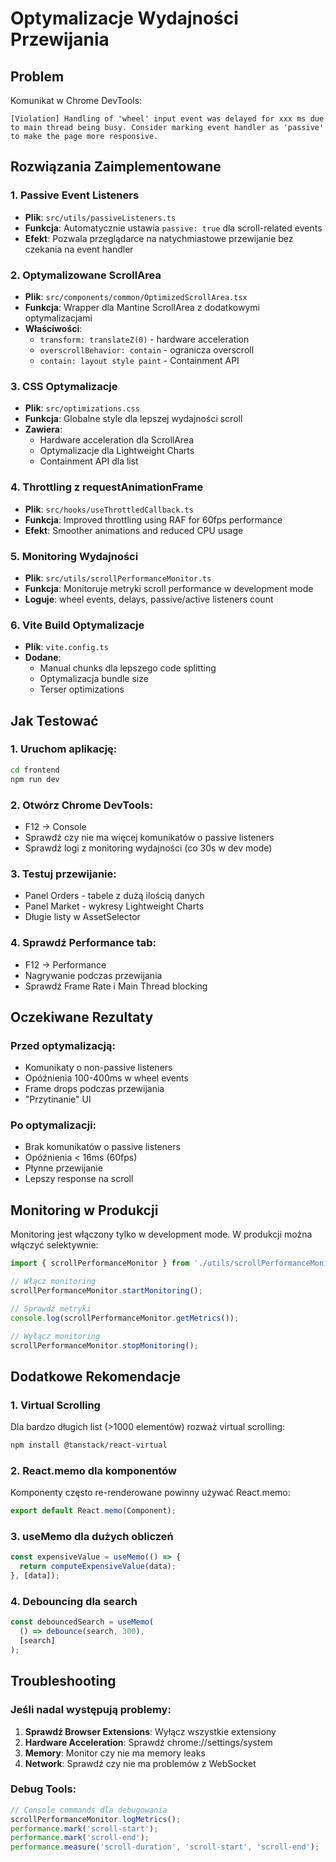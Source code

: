 # Optymalizacje Wydajności Przewijania

## Problem
Komunikat w Chrome DevTools:
```
[Violation] Handling of 'wheel' input event was delayed for xxx ms due to main thread being busy. Consider marking event handler as 'passive' to make the page more responsive.
```

## Rozwiązania Zaimplementowane

### 1. Passive Event Listeners
- **Plik**: `src/utils/passiveListeners.ts`
- **Funkcja**: Automatycznie ustawia `passive: true` dla scroll-related events
- **Efekt**: Pozwala przeglądarce na natychmiastowe przewijanie bez czekania na event handler

### 2. Optymalizowane ScrollArea
- **Plik**: `src/components/common/OptimizedScrollArea.tsx`
- **Funkcja**: Wrapper dla Mantine ScrollArea z dodatkowymi optymalizacjami
- **Właściwości**:
  - `transform: translateZ(0)` - hardware acceleration
  - `overscrollBehavior: contain` - ogranicza overscroll
  - `contain: layout style paint` - Containment API

### 3. CSS Optymalizacje
- **Plik**: `src/optimizations.css`
- **Funkcja**: Globalne style dla lepszej wydajności scroll
- **Zawiera**:
  - Hardware acceleration dla ScrollArea
  - Optymalizacje dla Lightweight Charts
  - Containment API dla list

### 4. Throttling z requestAnimationFrame
- **Plik**: `src/hooks/useThrottledCallback.ts`
- **Funkcja**: Improved throttling using RAF for 60fps performance
- **Efekt**: Smoother animations and reduced CPU usage

### 5. Monitoring Wydajności
- **Plik**: `src/utils/scrollPerformanceMonitor.ts`
- **Funkcja**: Monitoruje metryki scroll performance w development mode
- **Loguje**: wheel events, delays, passive/active listeners count

### 6. Vite Build Optymalizacje
- **Plik**: `vite.config.ts`
- **Dodane**:
  - Manual chunks dla lepszego code splitting
  - Optymalizacja bundle size
  - Terser optimizations

## Jak Testować

### 1. Uruchom aplikację:
```bash
cd frontend
npm run dev
```

### 2. Otwórz Chrome DevTools:
- F12 → Console
- Sprawdź czy nie ma więcej komunikatów o passive listeners
- Sprawdź logi z monitoring wydajności (co 30s w dev mode)

### 3. Testuj przewijanie:
- Panel Orders - tabele z dużą ilością danych
- Panel Market - wykresy Lightweight Charts
- Długie listy w AssetSelector

### 4. Sprawdź Performance tab:
- F12 → Performance
- Nagrywanie podczas przewijania
- Sprawdź Frame Rate i Main Thread blocking

## Oczekiwane Rezultaty

### Przed optymalizacją:
- Komunikaty o non-passive listeners
- Opóźnienia 100-400ms w wheel events
- Frame drops podczas przewijania
- "Przytinanie" UI

### Po optymalizacji:
- Brak komunikatów o passive listeners
- Opóźnienia < 16ms (60fps)
- Płynne przewijanie
- Lepszy response na scroll

## Monitoring w Produkcji

Monitoring jest włączony tylko w development mode. W produkcji można włączyć selektywnie:

```typescript
import { scrollPerformanceMonitor } from './utils/scrollPerformanceMonitor';

// Włącz monitoring
scrollPerformanceMonitor.startMonitoring();

// Sprawdź metryki
console.log(scrollPerformanceMonitor.getMetrics());

// Wyłącz monitoring
scrollPerformanceMonitor.stopMonitoring();
```

## Dodatkowe Rekomendacje

### 1. Virtual Scrolling
Dla bardzo długich list (>1000 elementów) rozważ virtual scrolling:
```bash
npm install @tanstack/react-virtual
```

### 2. React.memo dla komponentów
Komponenty często re-renderowane powinny używać React.memo:
```typescript
export default React.memo(Component);
```

### 3. useMemo dla dużych obliczeń
```typescript
const expensiveValue = useMemo(() => {
  return computeExpensiveValue(data);
}, [data]);
```

### 4. Debouncing dla search
```typescript
const debouncedSearch = useMemo(
  () => debounce(search, 300),
  [search]
);
```

## Troubleshooting

### Jeśli nadal występują problemy:

1. **Sprawdź Browser Extensions**: Wyłącz wszystkie extensiony
2. **Hardware Acceleration**: Sprawdź chrome://settings/system
3. **Memory**: Monitor czy nie ma memory leaks
4. **Network**: Sprawdź czy nie ma problemów z WebSocket

### Debug Tools:
```javascript
// Console commands dla debugowania
scrollPerformanceMonitor.logMetrics();
performance.mark('scroll-start');
performance.mark('scroll-end');
performance.measure('scroll-duration', 'scroll-start', 'scroll-end');
```
